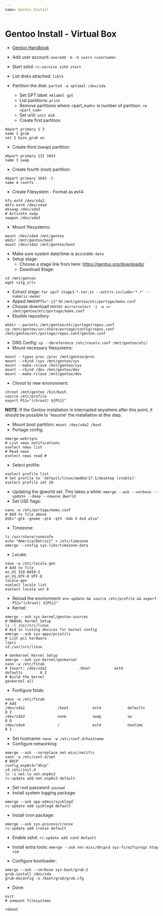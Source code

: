 ```yaml
---
name: Gentoo Install
---
```


# Gentoo Install - Virtual Box
* [Gentoo Handbook](https://wiki.gentoo.org/wiki/Handbook:AMD64/Full/Installation)
* Add user account: `useradd -m -G users <username>`
* Start sshd: `rc-service sshd start`

* List disks attached: `lsblk`
* Partition the disk: `parted -a optimal /dev/sda`
  * Set GPT label: `mklabel gpt`
  * List partitions: `print`
  * Remove partitions where <part_num> is number of partition: `rm <part_num>` 
  * Set unit: `unit mib`
  * Create first partition:  
```
mkpart primary 1 3
name 1 grub
set 1 bios_grub on
```
  * Create third (swap) partition:
```
mkpart primary 131 1643
name 3 swap
```
  * Create fourth (root) partition:
```
mkpart primary 1643 -1
name 4 rootfs
```
* Create Filesystem - Format as ext4:
```
kfs.ext4 /dev/sda2
mkfs.ext4 /dev/sda4
mkswap /dev/sda3
# Activate swap
swapon /dev/sda3
```
* Mount filesystems:
```
mount /dev/sda4 /mnt/gentoo
mkdir /mnt/gentoo/boot
mount /dev/sda2 /mnt/gentoo/boot
```
* Make sure system date/time is accurate: `date`
* Setup stage:
  * Choose a stage link from here: https://gentoo.org/downloads/
  * Download Stage: 
```
cd /mnt/getnoo
wget <stg_url>
```
  * Extract stage: `tar xpvf stage3-*.tar.xz --xattrs-include='*.*' --numeric-owner`
  * Apped `MAKEOPTS="-j2"` to `/mnt/gentoo/etc/portage/make.conf`
  * Choose download mirror: `mirrorselect -i -o >> /mnt/gentoo/etc/portage/make.conf`
  * Ebuilds repository: 
```
mkdir --parents /mnt/gentoo/etc/portage/repos.conf
cp /mnt/gentoo/usr/share/portage/config/repos.conf /mnt/gentoo/etc/portage/repos.conf/gentoo.conf
```
  * DNS Config: `cp --dereference /etc/resolv.conf /mnt/gentoo/etc/`
  * Mount necessary filesystems:
```
mount --types proc /proc /mnt/gentoo/proc
mount --rbind /sys /mnt/gentoo/sys
mount --make-rslave /mnt/gentoo/sys
mount --rbind /dev /mnt/gentoo/dev
mount --make-rslave /mnt/gentoo/dev
```
  * Chroot to new environment:
```
chroot /mnt/gentoo /bin/bash
source /etc/profile
export PS1="(chroot) ${PS1}"
```
**NOTE**: If the Gentoo installation is interrupted anywhere after this point, it should be possible to 'resume' the installation at this step.
* Mount boot partition: `mount /dev/sda2 /boot`
* Portage config:
```
emerge-webrsync
# List news notifications
eselect news list
# Read news
eselect news read #
```
* Select profile:
```
eselect profile list
# Set profile to 'default/linux/amd64/17.1/desktop (stable)'
eselect profile set 20
```
* Updating the @world set. This takes a while: `emerge --ask --verbose --update --deep --newuse @world`
* Set USE flags: 
```
nano -w /etc/portage/make.conf
# Add to file above
USE="-gtk -gnome -qt4 -qt5 -kde X dvd alsa"
```
* Timezone:
```
ls /usr/share/zoneinfo
echo "America/Detroit" > /etc/timezone
emerge --config sys-libs/timezone-data
```
* Locale:
```
nano -w /etc/locale.gen
# Add to file
en_US ISO-8859-1
en_US.UTF-8 UTF-8
locale-gen
eselect locale list
eselect locale set 6
```
* Reload the environment: `env-update && source /etc/profile && export PS1="(chroot) ${PS1}"`
* Kernel:
```
emerge --ask sys-kernel/gentoo-sources
# MANUAL Kernel Setup
ls -l /usr/src/linux
# Aid in listing devices for kernel config
emerge --ask sys-apps/pciutils
# List pci hardware
lspci
cd /usr/src/linux

# Genkernel Kernel Setup
emerge --ask sys-kernel/genkernel
nano -w /etc/fstab
# Insert: /dev/sda2               /boot           ext4            defaults        0 2
# Build the kernel
genkernel all
```
* Fonfigure fstab:
```
nano -w /etc/fstab
# Add
/dev/sda2               /boot           ext4            defaults        0 2
/dev/sda3               none            swap            sw              0 0
/dev/sda4               /               ext4            noatime         0 1
```
* Set hostname: `nano -w /etc/conf.d/hostname`
* Configure networking:
```
emerge --ask --noreplace net-misc/netifrc
nano -w /etc/conf.d/net
# DHCP
config_enp0s3="dhcp"
cd /etc/init.d 
ln -s net.lo net.enp0s3
rc-update add net.enp0s3 default
```
* Set root password: `passwd`
* Install system logging package: 
```
emerge --ask app-admin/sysklogd`
rc-update add sysklogd default
```
* Install cron package: 
```
emerge --ask sys-process/cronie
rc-update add cronie default
```
* Enable sshd: `rc-update add sshd default`
* Install extra tools: `emerge --ask net-misc/dhcpcd sys-fs/e2fsprogs htop vim`

* Configure bootloader:
```
emerge --ask --verbose sys-boot/grub:2
grub-install /dev/sda
grub-mkconfig -o /boot/grub/grub.cfg
```
* Done: 
```
exit
# unmount filesystems

reboot
```








